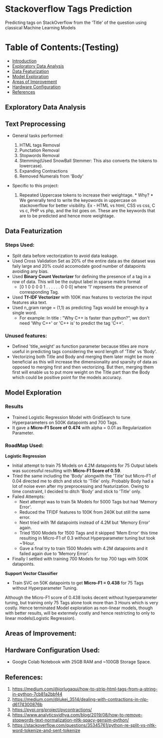 # Stackoverflow Tags Prediction
Predicting tags on StackOverflow from the 'Title' of the question using classical Machine Learning Models


# Table of Contents:(Testing)
* [Introduction](#section1)
* [Exploratory Data Analysis](#Exploratory-Data-Analysis)
* [Data Featurization](#Data-Featurization)
* [Model Exploration](#Model-Exploration)
* [Areas of Improvement](#Areas-of-Improvement)
* [Hardware Configuration](#Hardware-Configuration-Used)
* [References](#References)

## Exploratory Data Analysis


## Text Preprocessing
* General tasks performed:
  1. HTML tags Removal
  2. Punctation Removal
  3. Stopwords Removal
  4. Stemming(Used SnowBall Stemmer: This also converts the tokens to lowercase).
  5. Expanding Contractions
  6. Removed Numerals from 'Body'
  
* Specific to this project:
  1. Repeated Uppercase tokens to increase their weightage.
				* Why?
						* We generally tend to write the keyowords in uppercase on stackoverflow for better visibility.
								Ex - HTML vs html, CSS vs css, C vs c, PHP vs php, and the list goes on. These are the keywords that are to be predicted and hence more weightage.
								
								
## Data Featurization
### Steps Used:
* Split data before vectorization to avoid data leakage.
* Used Cross Validation Set as 20% of the entire data as the dataset was faily large and 20% could accomodate good number of datapoints avoiding any bias.
* Used **Binary Count Vectorizer** for defining the presence of a tag in a row of data. This will be the output label in sparse matrix format 
  * [0 1 0 0 0 0 1 . . . . . .  0 0 0] where '1' represents the presence of corresponding Tag.
* Used **Tf-IDF Vectorizer** with 100K max features to vectorize the input features aka text.
* Used n_gram range = (1,1) as predicting Tags would be enough by a single word.
  * For example: In title : "Why C++ is faster than python?", we don't need 'Why C++' or 'C++ is' to predict the tag 'C++'.

### Unused features:
* Defined 'title_weight' as function parameter because titles are more useful in predicting tags considering the word length of 'Title' vs 'Body'.
* Vectorizing both Title and Body and merging them later might be more beneficial as this will increase the dimensionality and sparsity of data as opposed to merging first and then vectorizing. But then, merging them first will enable us to put more weight on the Title part than the Body which could be positive point for the models accuracy.


## Model Exploration
### Results
* Trained Logistic Regression Model with GridSearch to tune Hyperparameters on 500K datapoints and 700 Tags.
* It gave a **Micro-F1 Score of 0.474** with alpha = 0.01 as Regularization Parameter.

### RoadMap Used:
**Logistic Regression**
* Initial attempt to train 75 Models on 4.2M datapoints for 75 Output labels was successful resulting with **Micro-F1 Score of 0.59**.
* Tried the same including the 'Body' alongwith the 'Title' but Micro-F1 of 0.04 directed me to ditch and stick to 'Title' only. Probably Body had a lot of noise even after my preprocessing and featurization. Owing to time constraint, I decided to ditch 'Body' and stick to 'Title' only.
* Failed Attempts:
  * Next attempt was to train 5k Models for 5000 Tags but had 'Memory Error'.
  * Reduced the TFIDF features to 100K from 240K but still the same error.
  * Next tried with 1M datapoints instead of 4.2M but 'Memory Error' again.
  * Tried 1500 Models for 1500 Tags and it skipped 'Mem Error' this time resulting in Micro-F1 of 0.3 without Hyperparameter tuning but took ~1Hour. 
  * Gave a final try to train 1500 Models with 4.2M datapoints and it failed again due to 'Memory Error'.
* Finally I settled with training 700 Models for top 700 tags with 500K datapoints.

**Support Vector Classifier**
* Train SVC on 50K datapoints to get **Micro-F1 = 0.438** for 75 Tags without Hyperparameter Tuning.

Although the Micro-F1 score of 0.438 looks decent without hyperparameter tuning, but training only 75 Tags alone took more than 3 Hours which is very costly. Hence terminated Model exploration as non-linear models, though with better results,  will be extermely costly and hence restricting to only to linear models(Logistic Regression).


## Areas of Improvement:


## Hardware Configuration Used:
* Google Colab Notebook with 25GB RAM and ~100GB Storage Space.

## References:
1. https://medium.com/@jorlugaqui/how-to-strip-html-tags-from-a-string-in-python-7cb81a2bbf44
2. https://medium.com/@lukei_3514/dealing-with-contractions-in-nlp-d6174300876b
3. https://pypi.org/project/pycontractions/
4. https://www.analyticsvidhya.com/blog/2019/08/how-to-remove-stopwords-text-normalization-nltk-spacy-gensim-python/
5. https://stackoverflow.com/questions/35345761/python-re-split-vs-nltk-word-tokenize-and-sent-tokenize

